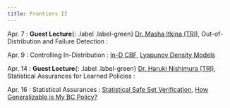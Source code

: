 ```yaml
---
title: Frontiers II 
---
```


Apr. 7
: **Guest Lecture**{: .label .label-green} [Dr. Masha Itkina (TRI)](https://mashaitkina.weebly.com/), Out-of-Distribution and Failure Detection
  : 

Apr. 9
: Controlling In-Distribution
  : [In-D CBF](https://arxiv.org/abs/2301.12012), [Lyapunov Density Models](https://proceedings.mlr.press/v162/kang22a/kang22a.pdf)


Apr. 14
: **Guest Lecture**{: .label .label-green} [Dr. Haruki Nishimura (TRI)](https://harukins.github.io/), Statistical Assurances for Learned Policies
  : 

Apr. 16
: Statistical Assurances
  : [Statistical Safe Set Verification](https://proceedings.mlr.press/v242/lin24a/lin24a.pdf), [How Generalizable is My BC Policy?](https://arxiv.org/abs/2405.05439)